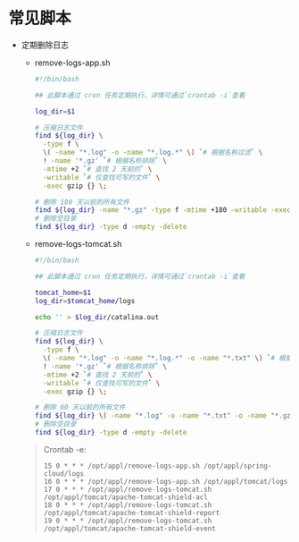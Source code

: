 # 常见脚本

- 定期删除日志

  - remove-logs-app.sh

    ```bash
    #!/bin/bash
    
    ## 此脚本通过 cron 任务定期执行，详情可通过`crontab -i`查看
    
    log_dir=$1
    
    # 压缩日志文件
    find ${log_dir} \
      -type f \
      \( -name "*.log" -o -name "*.log.*" \) `# 根据名称过滤` \
      ! -name '*.gz' `# 根据名称排除` \
      -mtime +2 `# 查找 2 天前的` \
      -writable `# 仅查找可写的文件` \
      -exec gzip {} \;
    
    # 删除 180 天以前的所有文件
    find ${log_dir} -name "*.gz" -type f -mtime +180 -writable -exec rm {} \;
    # 删除空目录
    find ${log_dir} -type d -empty -delete
    ```


  - remove-logs-tomcat.sh

    ```bash
    #!/bin/bash
    
    ## 此脚本通过 cron 任务定期执行，详情可通过`crontab -i`查看
    
    tomcat_home=$1
    log_dir=$tomcat_home/logs
    
    echo '' > $log_dir/catalina.out
    
    # 压缩日志文件
    find ${log_dir} \
      -type f \
      \( -name "*.log" -o -name "*.log.*" -o -name "*.txt" \) `# 根据名称过滤` \
      ! -name '*.gz' `# 根据名称排除` \
      -mtime +2 `# 查找 2 天前的` \
      -writable `# 仅查找可写的文件` \
      -exec gzip {} \;
    
    # 删除 60 天以前的所有文件
    find ${log_dir} \( -name "*.log" -o -name "*.txt" -o -name "*.gz" \) -type f -mtime +60 -writable -exec rm {} \;
    # 删除空目录
    find ${log_dir} -type d -empty -delete
    ```

  > Crontab -e:
  >
  > ```
  > 15 0 * * * /opt/appl/remove-logs-app.sh /opt/appl/spring-cloud/logs
  > 16 0 * * * /opt/appl/remove-logs-app.sh /opt/appl/tomcat/logs
  > 17 0 * * * /opt/appl/remove-logs-tomcat.sh /opt/appl/tomcat/apache-tomcat-shield-acl
  > 18 0 * * * /opt/appl/remove-logs-tomcat.sh /opt/appl/tomcat/apache-tomcat-shield-report
  > 19 0 * * * /opt/appl/remove-logs-tomcat.sh /opt/appl/tomcat/apache-tomcat-shield-event
  > ```

